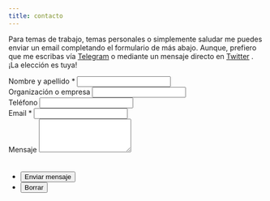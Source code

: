 ```yaml
---
title: contacto
---
```


<p>Para temas de trabajo, temas personales o simplemente saludar me puedes enviar un email completando el formulario de más abajo. Aunque, prefiero que me escribas vía <a href="{{ site.telegram_url }}" target="_blank">Telegram</a> <i class="fa fa-telegram" aria-hidden="true"></i> o mediante un mensaje directo en <a href="https://twitter.com/messages/compose?recipient_id=6705812" target="_blank">Twitter</a> <i class="fa fa-twitter-square" aria-hidden="true"></i>. ¡La elección es tuya!</p>

<form name="contacto" method="POST" data-netlify="true" netlify-honeypot="dulcemiel" data-netlify-recaptcha="true">
	<div class="fields">
		<div class="field half first">
			<label for="name">Nombre y apellido *</label>
			<input type="text" name="name" id="name" required/>
		</div>
		<div class="field half">
			<label for="org">Organización o empresa</label>
			<input type="text" name="org" id="org" />
		</div>
		<div class="field half first">
			<label for="fono">Teléfono</label>
			<input type="text" name="fono" id="fono" />
		</div>
		<div class="field half">
			<label for="email">Email *</label>
			<input type="text" name="_replyto" id="email" required/>
		</div>
		<div class="field">
			<label for="message">Mensaje</label>
			<textarea name="message" id="message" rows="4" required></textarea>
		</div>
		<div class="field half first">
			<div data-netlify-recaptcha="true"></div>
		</div>
		<div class="field half">
			<label style="visibility:hidden">Si eres humano dejalo en blanco: <input name="dulcemiel" /></label>
		</div>
	</div>
	<ul class="actions">
		<li><input type="submit" value="Enviar mensaje" class="primary" /></li>
		<li><input type="reset" value="Borrar" /></li>
	</ul>
</form>
